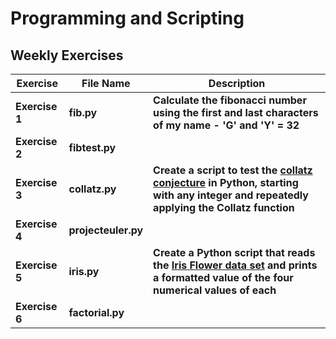 # Programming and Scripting
## Weekly Exercises

Exercise|File Name|Description
-----------|---------|-----------
**Exercise 1**|**fib.py**|**Calculate the fibonacci number using the first and last characters of my name - 'G' and 'Y' = 32**
**Exercise 2**|**fibtest.py**|
**Exercise 3**|**collatz.py**|**Create a script to test the [collatz conjecture](https://en.wikipedia.org/wiki/Collatz_conjecture) in Python, starting with any integer and repeatedly applying the Collatz function**
**Exercise 4**|**projecteuler.py**|
**Exercise 5**|**iris.py**|**Create a Python script that reads the [Iris Flower data set](https://en.wikipedia.org/wiki/Iris_flower_data_set) and prints a formatted value of the four numerical values of each**
**Exercise 6**|**factorial.py**|
